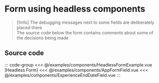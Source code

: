 <script setup>
import HeadlessFormExample from './components/HeadlessFormExample.vue'
</script>

# Form using headless components

> [!Info] 
> The debugging messages next to some fields are deliberately placed there<br>
> The source code below the form contains comments about some of the decisions being made

<ClientOnly>
    <LiveDemo :component="HeadlessFormExample"></LiveDemo>
</ClientOnly>

## Source code

::: code-group
<<< @/examples/components/HeadlessFormExample.vue [Headless Form]
<<< @/examples/components/AppFormField.vue
<<< @/examples/components/ExperienceEndDateField.vue
:::
